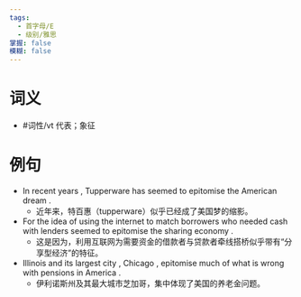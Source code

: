 ```yaml
---
tags:
  - 首字母/E
  - 级别/雅思
掌握: false
模糊: false
---
```

# 词义
- #词性/vt  代表；象征
# 例句
- In recent years , Tupperware has seemed to epitomise the American dream .
	- 近年来，特百惠（tupperware）似乎已经成了美国梦的缩影。
- For the idea of using the internet to match borrowers who needed cash with lenders seemed to epitomise the sharing economy .
	- 这是因为，利用互联网为需要资金的借款者与贷款者牵线搭桥似乎带有“分享型经济”的特征。
- Illinois and its largest city , Chicago , epitomise much of what is wrong with pensions in America .
	- 伊利诺斯州及其最大城市芝加哥，集中体现了美国的养老金问题。
